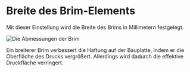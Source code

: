 Breite des Brim-Elements
====
Mit dieser Einstellung wird die Breite des Brims in Millimetern festgelegt.

![Die Abmessungen der Brim](../../../articles/images/brim_width.svg)

Ein breiterer Brim verbessert die Haftung auf der Bauplatte, indem er die Oberfläche des Drucks vergrößert. Allerdings wird dadurch die effektive Druckfläche verringert.